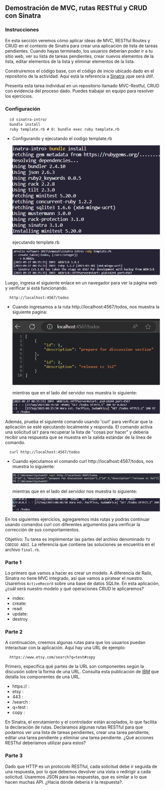 ## Demostración de MVC, rutas RESTful y CRUD con Sinatra 


### Instrucciones

En esta sección veremos cómo aplicar ideas de MVC, RESTful Routes y CRUD en el contexto de Sinatra para crear una aplicación de lista de tareas pendientes. 
Cuando hayas terminado, los usuarios deberían poder ir a tu sitio web, ver su lista de tareas pendientes, crear nuevos elementos de la lista, editar elementos de la lista y eliminar elementos de la lista.

Construiremos el código base, con el código de inicio ubicado dado en el repositorio de la actividad. Aquí está la referencia a [Sinatra](https://sinatrarb.com/intro.html) ¡que será útil!.

Presenta esta tarea individual en un repositorio llamado MVC-Restful, CRUD con evidencia del proceso dado. Puedes trabajar en equipo para resolver los ejercicios.

### Configuración

```
  cd sinatra-intro/
  bundle install
  ruby template.rb # O: bundle exec ruby template.rb
```
* Configurando y ejecutando el codigo template.rb

    ![Alt text](image.png)

    ejecutando template.rb

    ![Alt text](image-1.png)


Luego, ingresa el siguiente enlace en un navegador para ver la página web y verificar si está funcionando.

```
  http://localhost:4567/todos
```
* Cuando ingresamos a la ruta http://localhost:4567/todos, nos muestra la siguiente pagina:

    ![Alt text](image-2.png)

    mientras que en el lado del servidor nos muestra lo siguiente:

    ![Alt text](image-3.png)

Además, prueba el siguiente comando usando 'curl' para verificar que la aplicación se esté ejecutando localmente y responda. El comando activa una solicitud `GET` para recuperar la lista de "cosas por hacer" y debería recibir una respuesta que se muestra en la salida estándar de la línea de comando.

```
  curl http://localhost:4567/todos
```

* Cuando ejecutamos el comando curl http://localhost:4567/todos, nos muestra lo siguiente:

    ![Alt text](image-4.png)

    mientras que en el lado del servidor nos muestra lo siguiente:

    ![Alt text](image-5.png)
    
En los siguientes ejercicios, agregaremos más rutas y podrás continuar usando comandos curl con diferentes argumentos para verificar la corrección de sus comportamientos.

Objetivo: Tu tarea es implementar las partes del archivo denominado `TU CODIGO AQUI`. La referencia que contiene las soluciones se encuentra en el archivo `final.rb`.

### Parte 1

Lo primero que vamos a hacer es crear un modelo. A diferencia de Rails, Sinatra no tiene MVC integrado, así que vamos a piratear el nuestro. Usaremos `ActiveRecord` sobre una base de datos SQLite. En esta aplicación, ¿cuál será nuestro modelo y qué operaciones CRUD le aplicaremos?

- index:
- create:
- read:
- update:
- destroy

### Parte 2

A continuación, creemos algunas rutas para que los usuarios puedan interactuar con la aplicación. Aquí hay una URL de ejemplo:

```
  https://www.etsy.com/search?q=test#copy
```
Primero, especifica qué partes de la URL son  componentes según la discusión sobre la forma de una URL. Consulta esta publicación de [IBM](https://www.ibm.com/docs/en/cics-ts/5.1?topic=concepts-components-url) que detalla los componentes de una URL.

- https:// :
- etsy :
- 443 :
- /search :
- q=test :
- copy :

En Sinatra, el enrutamiento y el controlador están acoplados, lo que facilita la declaración de rutas. Declaramos algunas rutas RESTful para que podamos ver una lista de tareas pendientes, crear una tarea pendiente, editar una tarea pendiente y eliminar una tarea pendiente. ¿Qué acciones RESTful deberíamos utilizar para estos?

### Parte 3

Dado que HTTP es un protocolo RESTful, cada solicitud debe ir seguida de una respuesta, por lo que debemos devolver una vista o redirigir a cada solicitud. Usaremos JSON para las respuestas, que es similar a lo que hacen muchas API. ¿Hacia dónde debería ir la respuesta?.